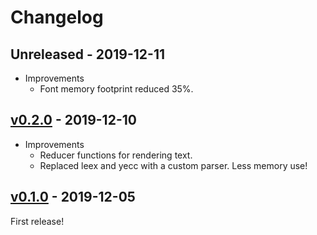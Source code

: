 # Changelog

## Unreleased - 2019-12-11

* Improvements
    * Font memory footprint reduced 35%. 

## [v0.2.0](https://github.com/luisgabrielroldan/chisel/tree/v0.2.0) - 2019-12-10

* Improvements
    * Reducer functions for rendering text.
    * Replaced leex and yecc with a custom parser. Less memory use!

## [v0.1.0](https://github.com/luisgabrielroldan/chisel/tree/v0.1.0) - 2019-12-05
  
First release!
